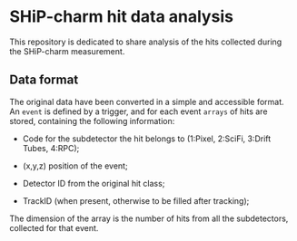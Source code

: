 # SHiP-charm hit data analysis

This repository is dedicated to share analysis of the hits collected during the SHiP-charm measurement.

## Data format

The original data have been converted in a simple and accessible format. An `event` is defined by a trigger, and for each event `arrays` of hits are stored, containing the following information:

* Code for the subdetector the hit belongs to (1:Pixel, 2:SciFi, 3:Drift Tubes, 4:RPC);

* (x,y,z) position of the event;

* Detector ID from the original hit class;

* TrackID (when present, otherwise to be filled after tracking);

The dimension of the array is the number of hits from all the subdetectors, collected for that event.